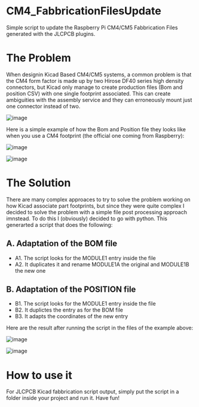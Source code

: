 # CM4_FabbricationFilesUpdate
Simple script to update the Raspberry Pi CM4/CM5 Fabbrication Files generated with the JLCPCB plugins.

# The Problem
When designin Kicad Based CM4/CM5 systems, a common problem is that the CM4 form factor is made up by two Hirose DF40 series high density connectors, but Kicad only manage to create production files (Bom and position CSV) with one single footprint associated. This can create ambiguities with the assembly service and they can erroneously mount just one connector instead of two.

![image](https://github.com/user-attachments/assets/b9b95255-6a00-41eb-b5c9-eadf77694051)

Here is a simple example of how the Bom and Position file they looks like when you use a CM4 footprint (the official one coming from Raspberry):

![image](https://github.com/user-attachments/assets/8ca89909-624d-4833-b142-abaea27d5c80)

![image](https://github.com/user-attachments/assets/0034acd7-e4e4-4db4-bfa9-b214970de433)

# The Solution
There are many complex approaces to try to solve the problem working on how Kicad associate part footprints, but since they were quite complex I decided to solve the problem with a simple file post processing approach imnstead. To do this I (obviously) decided to go with python. This generarted a script that does the following:

## A. Adaptation of the BOM file
- A1. The script looks for the MODULE1 entry inside the file
- A2. It duplicates it and rename MODULE1A the original and MODULE1B the new one

## B. Adaptation of the POSITION file
- B1. The script looks for the MODULE1 entry inside the file
- B2. It duplictes the entry as for the BOM file
- B3. It adapts the coordinates of the new entry

Here are the result after running the script in the files of the example above:

![image](https://github.com/user-attachments/assets/c3261b6e-e880-4809-9437-6aca28c6e5dc)

![image](https://github.com/user-attachments/assets/272ead05-de9c-4989-bc5b-c61bfc0095e5)

# How to use it
For JLCPCB Kicad fabbrication script output, simply put the script in a folder inside your project and run it. Have fun!
